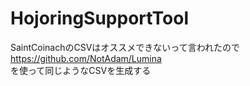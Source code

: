 # HojoringSupportTool

SaintCoinachのCSVはオススメできないって言われたので  
https://github.com/NotAdam/Lumina  
を使って同じようなCSVを生成する

